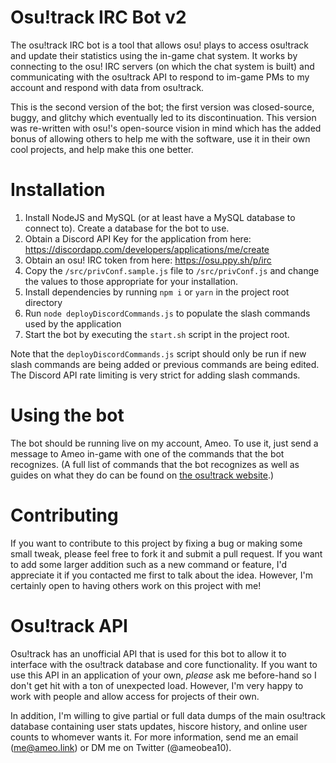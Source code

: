 # Osu!track IRC Bot v2
The osu!track IRC bot is a tool that allows osu! plays to access osu!track and update their statistics using the in-game chat system.  It works by connecting to the osu! IRC servers (on which the chat system is built) and communicating with the osu!track API to respond to im-game PMs to my account and respond with data from osu!track.

This is the second version of the bot; the first version was closed-source, buggy, and glitchy which eventually led to its discontinuation.  This version was re-written with osu!'s open-source vision in mind which has the added bonus of allowing others to help me with the software, use it in their own cool projects, and help make this one better.

# Installation
 1. Install NodeJS and MySQL (or at least have a MySQL database to connect to).  Create a database for the bot to use.
 2. Obtain a Discord API Key for the application from here: https://discordapp.com/developers/applications/me/create
 3. Obtain an osu! IRC token from here: https://osu.ppy.sh/p/irc
 4. Copy the `/src/privConf.sample.js` file to `/src/privConf.js` and change the values to those appropriate for your installation.
 5. Install dependencies by running `npm i` or `yarn` in the project root directory
 6. Run `node deployDiscordCommands.js` to populate the slash commands used by the application
 7. Start the bot by executing the `start.sh` script in the project root.

Note that the `deployDiscordCommands.js` script should only be run if new slash commands are being added or previous commands are being edited. The Discord API rate limiting is very strict for adding slash commands.

# Using the bot
The bot should be running live on my account, Ameo.  To use it, just send a message to Ameo in-game with one of the commands that the bot recognizes.  (A full list of commands that the bot recognizes as well as guides on what they do can be found on [the osu!track website](https://ameobea.me/osutrack/updater/index.php).)

# Contributing
If you want to contribute to this project by fixing a bug or making some small tweak, please feel free to fork it and submit a pull request.  If you want to add some larger addition such as a new command or feature, I'd appreciate it if you contacted me first to talk about the idea.  However, I'm certainly open to having others work on this project with me!

# Osu!track API
Osu!track has an unofficial API that is used for this bot to allow it to interface with the osu!track database and core functionality.  If you want to use this API in an application of your own, *please* ask me before-hand so I don't get hit with a ton of unexpected load.  However, I'm very happy to work with people and allow access for projects of their own.

In addition, I'm willing to give partial or full data dumps of the main osu!track database containing user stats updates, hiscore history, and online user counts to whomever wants it.  For more information, send me an email (me@ameo.link) or DM me on Twitter (@ameobea10).

